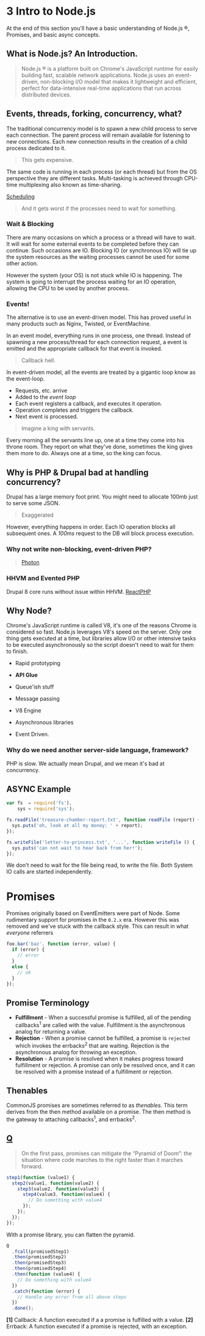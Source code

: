 # 3 Intro to Node.js

At the end of this section you'll have a basic understanding of Node.js ®, Promises, and basic async concepts.

## What is Node.js? An Introduction.

> Node.js ® is a platform built on Chrome's JavaScript runtime for easily building fast, scalable network applications. Node.js uses an event-driven, non-blocking I/O model that makes it lightweight and efficient, perfect for data-intensive real-time applications that run across distributed devices.

## Events, threads, forking, concurrency, what?

The traditional concurrency model is to spawn a new child process to serve each connection. The parent process will remain available for listening to new connections. Each new connection results in the creation of a child process dedicated to it.

> This gets expensive.

The same code is running in each process (or each thread) but from the OS perspective they are different tasks. Multi-tasking is achieved through CPU-time multiplexing also known as time-sharing.

[Scheduling](http://en.wikipedia.org/wiki/Scheduling_%28computing%29)

> And it gets worst if the processes need to wait for something.

### Wait & Blocking

There are many occasions on which a process or a thread will have to wait. It will wait for some external events to be completed before they can continue. Such occasions are IO. Blocking IO (or synchronous IO) will tie up the system resources as the waiting processes cannot be used for some other action.

However the system (your OS) is not stuck while IO is happening. The system is going to interrupt the process waiting for an IO operation, allowing the CPU to be used by another process.

### Events!

The alternative is to use an event-driven model. This has proved useful in many products such as Nginx, Twisted, or EventMachine.

In an event model, everything runs in one process, one thread. Instead of spawning a new process/thread for each connection request, a event is emitted and the appropriate callback for that event is invoked.

> Callback hell.

In event-driven model, all the events are treated by a gigantic loop know as the event-loop.

* Requests, etc. arrive
* Added to the _event loop_
* Each event registers a callback, and executes it operation. 
* Operation completes and triggers the callback. 
* Next event is processed.

> Imagine a king with servants.

Every morning all the servants line up, one at a time they come into his throne room. They report on what they've done, sometimes the king gives them more to do. Always one at a time, so the king can focus.

## Why is PHP & Drupal bad at handling concurrency?

Drupal has a large memory foot print. You might need to allocate 100mb just to serve some JSON. 

> Exaggerated

However, everything happens in order. Each IO operation blocks all subsequent ones. A _100ms_ request to the DB will block process execution. 

### Why not write non-blocking, event-driven PHP?

> [Photon](http://www.photon-project.com/)

### HHVM and Evented PHP

Drupal 8 core runs without issue within HHVM. [ReactPHP](http://reactphp.org/)

## Why Node?

Chrome's JavaScript runtime is called V8, it's one of the reasons Chrome is considered so fast. Node.js leverages V8's speed on the server. Only one thing gets executed at a time, but libraries allow I/O or other intensive tasks to be executed asynchronously so the script doesn't need to wait for them to finish.

* Rapid prototyping
* **API Glue**
* Queue'ish stuff
* Message passing

* V8 Engine
* Asynchronous libraries
* Event Driven.

### Why do we need another server-side language, framework?

PHP is slow. We actually mean Drupal, and we mean it's bad at concurrency.

## ASYNC Example

```javascript
var fs  = require('fs'),
    sys = require('sys');

fs.readFile('treasure-chamber-report.txt', function readFile (report) {
  sys.puts('oh, look at all my money: ' + report);
});

fs.writeFile('letter-to-princess.txt', '...', function writeFile () {
  sys.puts('can not wait to hear back from her!');
});
```

We don't need to wait for the file being read, to write the file. Both System IO calls are started independently.

# Promises

Promises originally based on EventEmitters were part of Node. Some rudimentary support for promises in the `0.2.x` era. However this was removed and we've stuck with the callback style. This can result in what _everyone_ referrers

```javascript
foo.bar('baz', function (error, value) {
  if (error) {
    // error
  }
  else {
    // ok
  }
});
```

## Promise Terminology

* **Fulfillment** - When a successful promise is fulfilled, all of the pending callbacks<sup>1</sup> are called with the value. Fulfillment is the asynchronous analog for returning a value.
* **Rejection** - When a promise cannot be fulfilled, a promise is `rejected` which invokes the errbacks<sup>2</sup> that are waiting. Rejection is the asynchronous analog for throwing an exception.
* **Resolution** - A promise is resolved when it makes progress toward fulfillment or rejection. A promise can only be resolved once, and it can be resolved with a promise instead of a fulfillment or rejection.

## Thenables

CommonJS promises are sometimes referred to as _thenables_. This term derives from the then method available on a promise. The then method is the gateway to attaching callbacks<sup>1</sup>, and errbacks<sup>2</sup>.

## [Q](https://github.com/kriskowal/q)

> On the first pass, promises can mitigate the “Pyramid of Doom”: the situation where code marches to the right faster than it marches forward.

```javascript
step1(function (value1) {
  step2(value1, function(value2) {
    step3(value2, function(value3) {
      step4(value3, function(value4) {
        // Do something with value4
      });
    });
  });
});
```

With a promise library, you can flatten the pyramid.

```javascript
Q
  .fcall(promisedStep1)
  .then(promisedStep2)
  .then(promisedStep3)
  .then(promisedStep4)
  .then(function (value4) {
    // Do something with value4
  })
  .catch(function (error) {
    // Handle any error from all above steps
  })
  .done();
```

**[1]** Callback: A function executed if a a promise is fulfilled with a value.
**[2]** Errback: A function executed if a promise is rejected, with an exception.
